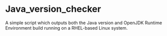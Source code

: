 # Java_version_checker
A simple script which outputs both the Java version and OpenJDK Runtime Environment build running on a RHEL-based Linux system. 
